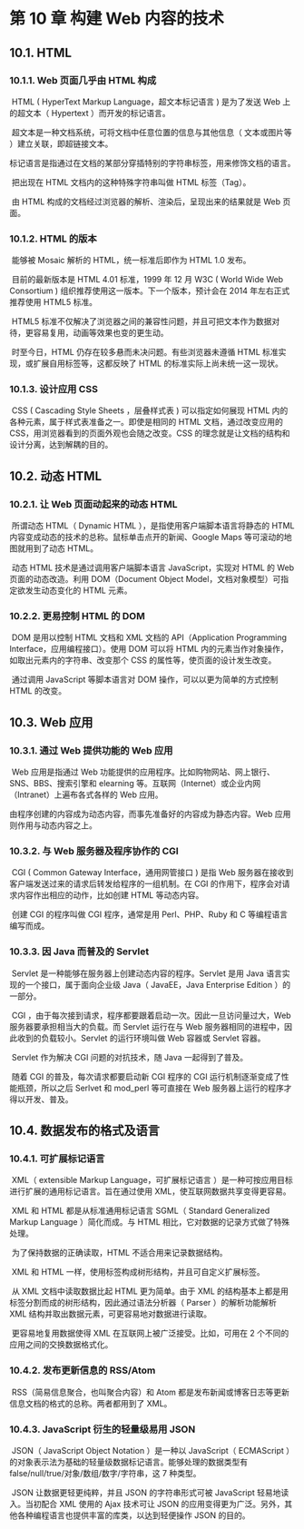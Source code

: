 # 第 10 章 构建 Web 内容的技术

## 10.1. HTML

### 10.1.1. Web 页面几乎由 HTML 构成

​		HTML ( HyperText Markup Language，超文本标记语言 ) 是为了发送 Web 上的超文本（ Hypertext ）而开发的标记语言。

​		超文本是一种文档系统，可将文档中任意位置的信息与其他信息（ 文本或图片等 ）建立关联，即超链接文本。

​		标记语言是指通过在文档的某部分穿插特别的字符串标签，用来修饰文档的语言。

​		把出现在 HTML 文档内的这种特殊字符串叫做 HTML 标签（Tag）。

​		由 HTML 构成的文档经过浏览器的解析、渲染后，呈现出来的结果就是 Web 页面。

### 10.1.2. HTML 的版本

​		能够被 Mosaic 解析的 HTML，统一标准后即作为 HTML 1.0 发布。

​		目前的最新版本是 HTML 4.01 标准，1999 年 12 月 W3C ( World Wide Web Consortium ) 组织推荐使用这一版本。下一个版本，预计会在 2014 年左右正式推荐使用 HTML5 标准。

​		HTML5 标准不仅解决了浏览器之间的兼容性问题，并且可把文本作为数据对待，更容易复用，动画等效果也变的更生动。

​		时至今日，HTML 仍存在较多悬而未决问题。有些浏览器未遵循 HTML 标准实现，或扩展自用标签等，这都反映了 HTML 的标准实际上尚未统一这一现状。

### 10.1.3. 设计应用 CSS

​		CSS ( Cascading Style Sheets ，层叠样式表 )  可以指定如何展现 HTML 内的各种元素，属于样式表准备之一。即使是相同的 HTML 文档，通过改变应用的 CSS，用浏览器看到的页面外观也会随之改变。CSS 的理念就是让文档的结构和设计分离，达到解耦的目的。

## 10.2. 动态 HTML

### 10.2.1. 让 Web 页面动起来的动态 HTML

​		所谓动态 HTML（ Dynamic HTML ），是指使用客户端脚本语言将静态的 HTML 内容变成动态的技术的总称。鼠标单击点开的新闻、Google Maps 等可滚动的地图就用到了动态 HTML。

​		动态 HTML 技术是通过调用客户端脚本语言 JavaScript，实现对 HTML 的 Web 页面的动态改造。利用 DOM（Document Object Model，文档对象模型）可指定欲发生动态变化的 HTML 元素。

### 10.2.2. 更易控制 HTML 的 DOM

​		DOM 是用以控制 HTML 文档和 XML 文档的 API（Application Programming Interface，应用编程接口）。使用 DOM 可以将 HTML 内的元素当作对象操作，如取出元素内的字符串、改变那个 CSS 的属性等，使页面的设计发生改变。

​		通过调用 JavaScript 等脚本语言对 DOM 操作，可以以更为简单的方式控制 HTML 的改变。

## 10.3. Web 应用

### 10.3.1. 通过 Web 提供功能的 Web 应用

​		Web 应用是指通过 Web 功能提供的应用程序。比如购物网站、网上银行、SNS、BBS、搜索引擎和 elearning 等。互联网（Internet）或企业内网（Intranet）上遍布各式各样的 Web 应用。

由程序创建的内容成为动态内容，而事先准备好的内容成为静态内容。Web 应用则作用与动态内容之上。

### 10.3.2. 与 Web 服务器及程序协作的 CGI

​		CGI ( Common Gateway Interface，通用网管接口 ) 是指 Web 服务器在接收到客户端发送过来的请求后转发给程序的一组机制。在 CGI 的作用下，程序会对请求内容作出相应的动作，比如创建 HTML 等动态内容。

​		创建 CGI 的程序叫做 CGI 程序，通常是用 Perl、PHP、Ruby 和 C 等编程语言编写而成。

### 10.3.3. 因 Java 而普及的 Servlet

​		Servlet 是一种能够在服务器上创建动态内容的程序。Servlet 是用 Java 语言实现的一个接口，属于面向企业级 Java（ JavaEE，Java Enterprise Edition ）的一部分。

​		CGI ，由于每次接到请求，程序都要跟着启动一次。因此一旦访问量过大，Web 服务器要承担相当大的负载。而 Servlet 运行在与 Web 服务器相同的进程中，因此收到的负载较小。Servlet 的运行环境叫做 Web 容器或 Servlet 容器。

​		Servlet 作为解决 CGI 问题的对抗技术，随 Java 一起得到了普及。

​		随着 CGI 的普及，每次请求都要启动新 CGI 程序的 CGI 运行机制逐渐变成了性能瓶颈，所以之后 Serlvet 和 mod_perl 等可直接在 Web 服务器上运行的程序才得以开发、普及。

## 10.4. 数据发布的格式及语言

### 10.4.1. 可扩展标记语言

​		XML（ extensible Markup Language，可扩展标记语言 ）是一种可按应用目标进行扩展的通用标记语言。旨在通过使用 XML，使互联网数据共享变得更容易。

​		XML 和 HTML 都是从标准通用标记语言 SGML（ Standard Generalized Markup Language ）简化而成。与 HTML 相比，它对数据的记录方式做了特殊处理。

​		为了保持数据的正确读取，HTML 不适合用来记录数据结构。

​		XML 和 HTML 一样，使用标签构成树形结构，并且可自定义扩展标签。

​		从 XML 文档中读取数据比起 HTML 更为简单。由于 XML 的结构基本上都是用标签分割而成的树形结构，因此通过语法分析器（ Parser ）的解析功能解析 XML 结构并取出数据元素，可更容易地对数据进行读取。

​		更容易地复用数据使得 XML 在互联网上被广泛接受。比如，可用在 2 个不同的应用之间的交换数据格式化。

### 10.4.2. 发布更新信息的 RSS/Atom

​		RSS（简易信息聚合，也叫聚合内容）和 Atom 都是发布新闻或博客日志等更新信息文档的格式的总称。两者都用到了 XML。

### 10.4.3. JavaScript 衍生的轻量级易用 JSON

​		JSON（ JavaScript Object Notation ）是一种以 JavaScript（ ECMAScript ） 的对象表示法为基础的轻量级数据标记语言。能够处理的数据类型有 false/null/true/对象/数组/数字/字符串，这 7 种类型。

​		JSON 让数据更轻更纯粹，并且 JSON 的字符串形式可被 JavaScript  轻易地读入。当初配合 XML 使用的 Ajax 技术可让 JSON 的应用变得更为广泛。另外，其他各种编程语言也提供丰富的库类，以达到轻便操作 JSON 的目的。











